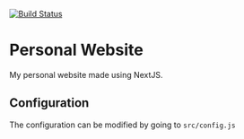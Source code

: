 [![Build Status](https://drone.rainnny.club/api/badges/Rainnny7/Personal-Website/status.svg)](https://drone.rainnny.club/Rainnny7/Personal-Website)

# Personal Website

My personal website made using NextJS.

## Configuration

The configuration can be modified by going to `src/config.js`
